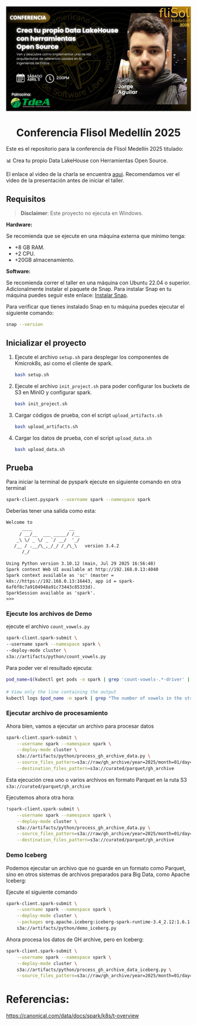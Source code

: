 ![Conference Image](static/image.png)

<div align="center">

# Conferencia Flisol Medellín 2025

</div>

Este es el repositorio para la conferencia de Flisol Medellín 2025 titulado:

📊 Crea tu propio Data LakeHouse con Herramientas Open Source.

El enlace al video de la charla se encuentra [aqui](https://www.youtube.com/watch?v=kSlLjAXISA8). Recomendamos ver el video de la presentación antes de iniciar el taller.

## Requisitos

> **Disclaimer**: Este proyecto no ejecuta en Windows.

**Hardware:**

Se recomienda que se ejecute en una máquina externa que mínimo tenga:

- +8 GB RAM.
- +2 CPU.
- +20GB almacenamiento.

**Software:**

Se recomienda correr el taller en una máquina con Ubuntu 22.04 o superior. Adicionalmente instalar el paquete de Snap. Para instalar Snap en tu máquina puedes seguir este enlace: [Instalar Snap](https://snapcraft.io/docs/installing-snapd).

Para verificar que tienes instalado Snap en tu máquina puedes ejecutar el siguiente comando:

```bash
snap --version
```

## Inicializar el proyecto

1. Ejecute el archivo `setup.sh` para desplegar los componentes de Kmicrok8s, asi como el cliente de spark.

    ```bash
    bash setup.sh
    ```

2. Ejecute el archivo `init_project.sh` para poder configurar los buckets de S3 en MinIO y configurar spark.

    ```bash
    bash init_project.sh
    ```

3. Cargar códigos de prueba, con el script `upload_artifacts.sh`

    ```bash
    bash upload_artifacts.sh
    ```

4. Cargar los datos de prueba, con el script `upload_data.sh`

    ```bash
    bash upload_data.sh
    ```

## Prueba

Para iniciar la terminal de pyspark ejecute en siguiente comando en otra terminal

```bash
spark-client.pyspark --username spark --namespace spark
```

Deberías tener una salida como esta:

```
Welcome to
      ____              __
     / __/__  ___ _____/ /__
    _\ \/ _ \/ _ `/ __/  '_/
   /__ / .__/\_,_/_/ /_/\_\   version 3.4.2
      /_/

Using Python version 3.10.12 (main, Jul 29 2025 16:56:48)
Spark context Web UI available at http://192.168.0.13:4040
Spark context available as 'sc' (master = k8s://https://192.168.0.13:16443, app id = spark-6af6f8c7a9104948a91c73443c85333d).
SparkSession available as 'spark'.
>>>
```

### Ejecute los archivos de Demo

ejecute el archivo `count_vowels.py`

```bash
spark-client.spark-submit \
--username spark --namespace spark \
--deploy-mode cluster \
s3a://artifacts/python/count_vowels.py
```

Para poder ver el resultado ejecuta:

```bash
pod_name=$(kubectl get pods -n spark | grep 'count-vowels-.*-driver' | tail -n 1 | cut -d' ' -f1)

# View only the line containing the output
kubectl logs $pod_name -n spark | grep "The number of vowels in the string is"
```

### Ejecutar archivo de procesamiento

Ahora bien, vamos a ejecutar un archivo para procesar datos

```bash
spark-client.spark-submit \
    --username spark --namespace spark \
    --deploy-mode cluster \
    s3a://artifacts/python/process_gh_archive_data.py \
    --source_files_pattern=s3a://raw/gh_archive/year=2025/month=01/day=01/hour=0 \
    --destination_files_pattern=s3a://curated/parquet/gh_archive
```

Esta ejecución crea uno o varios archivos en formato Parquet  en la ruta S3 `s3a://curated/parquet/gh_archive`

Ejecutemos ahora otra hora:

```bash
!spark-client.spark-submit \
    --username spark --namespace spark \
    --deploy-mode cluster \
    s3a://artifacts/python/process_gh_archive_data.py \
    --source_files_pattern=s3a://raw/gh_archive/year=2025/month=01/day=01/hour=1 \
    --destination_files_pattern=s3a://curated/parquet/gh_archive
```

### Demo Iceberg

Podemos ejecutar un archivo que no guarde en un formato como Parquet, sino en otros sistemas de archivos preparados para Big Data, como Apache Iceberg:

Ejecute el siguiente comando

```bash
spark-client.spark-submit \
    --username spark --namespace spark \
    --deploy-mode cluster \
    --packages org.apache.iceberg:iceberg-spark-runtime-3.4_2.12:1.6.1 \
    s3a://artifacts/python/demo_iceberg.py
```

Ahora procesa los datos de GH archive, pero en Iceberg:

```bash
spark-client.spark-submit \
    --username spark --namespace spark \
    --deploy-mode cluster \
    s3a://artifacts/python/process_gh_archive_data_iceberg.py \
    --source_files_pattern=s3a://raw/gh_archive/year=2025/month=01/day=01
```

# Referencias:

https://canonical.com/data/docs/spark/k8s/t-overview
